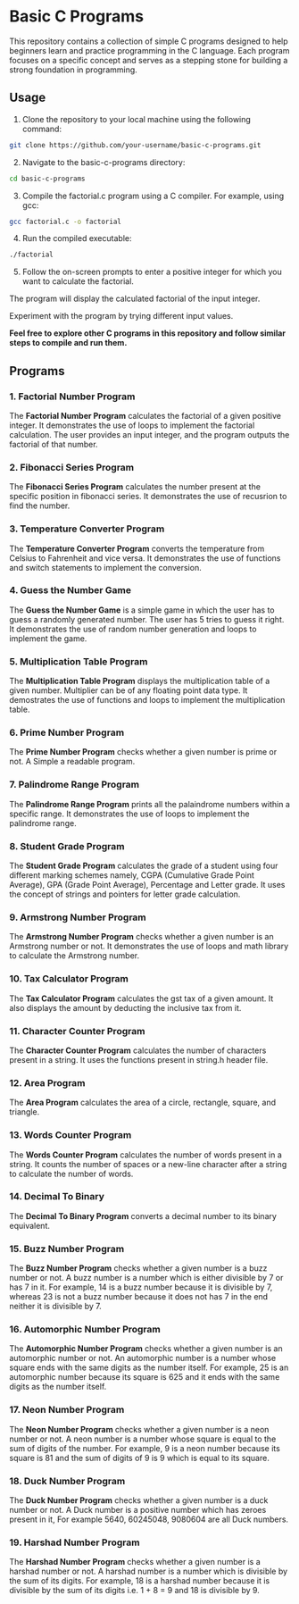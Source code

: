 # Basic C Programs

This repository contains a collection of simple C programs designed to help beginners learn and practice programming in the C language. Each program focuses on a specific concept and serves as a stepping stone for building a strong foundation in programming.

## Usage

1. Clone the repository to your local machine using the following command:
```sh
git clone https://github.com/your-username/basic-c-programs.git
```

2. Navigate to the basic-c-programs directory:

```sh 
cd basic-c-programs
```
3. Compile the factorial.c program using a C compiler. For example, using gcc:

```sh
gcc factorial.c -o factorial
```
4. Run the compiled executable:
```sh
./factorial
```
5. Follow the on-screen prompts to enter a positive integer for which you want to calculate the factorial.

The program will display the calculated factorial of the input integer.

Experiment with the program by trying different input values.

**Feel free to explore other C programs in this repository and follow similar steps to compile and run them.**

## Programs

### 1. Factorial Number Program

The **Factorial Number Program** calculates the factorial of a given positive integer. It demonstrates the use of loops to implement the factorial calculation. The user provides an input integer, and the program outputs the factorial of that number.

### 2. Fibonacci Series Program

The **Fibonacci Series Program** calculates the number present at the specific position in fibonacci series. It demonstrates the use of recusrion to find the number.

### 3. Temperature Converter Program

The **Temperature Converter Program** converts the temperature from Celsius to Fahrenheit and vice versa. It demonstrates the use of functions and switch statements to implement the conversion.

### 4. Guess the Number Game

The **Guess the Number Game** is a simple game in which the user has to guess a randomly generated number. The user has 5 tries to guess it right. It demonstrates the use of random number generation and loops to implement the game.

### 5. Multiplication Table Program
The **Multiplication Table Program** displays the multiplication table of a given number. Multiplier can be of any floating point data type. It demostrates the use of functions and loops to implement the multiplication table.

 ### 6. Prime Number Program
The **Prime Number Program** checks whether a given number is prime or not. A Simple a readable program.

### 7. Palindrome Range Program
The **Palindrome Range Program** prints all the palaindrome numbers within a specific range. It demonstrates the use of loops to implement the palindrome range.

### 8. Student Grade Program
The **Student Grade Program** calculates the grade of a student using four different marking schemes namely, CGPA (Cumulative Grade Point Average), GPA (Grade Point Average), Percentage and Letter grade. It uses the concept of strings and pointers for letter grade calculation.

### 9. Armstrong Number Program
The **Armstrong Number Program** checks whether a given number is an Armstrong number or not. It demonstrates the use of loops and math library to calculate the Armstrong number.

### 10. Tax Calculator Program
The **Tax Calculator Program** calculates the gst tax of a given amount. It also displays the amount by deducting the inclusive tax from it.

### 11. Character Counter Program
The **Character Counter Program** calculates the number of characters present in a string. It uses the functions present in string.h header file.

### 12. Area Program
The **Area Program** calculates the area of a circle, rectangle, square, and triangle.

### 13. Words Counter Program
The **Words Counter Program** calculates the number of words present in a string. It counts the number of spaces or a new-line character after a string to calculate the number of words.

### 14. Decimal To Binary
The **Decimal To Binary Program** converts a decimal number to its binary equivalent.

### 15. Buzz Number Program
The **Buzz Number Program** checks whether a given number is a buzz number or not. A buzz number is a number which is either divisible by 7 or has 7 in it. For example, 14 is a buzz number because it is divisible by 7, whereas 23 is not a buzz number because it does not has 7 in the end neither it is divisible by 7.

### 16. Automorphic Number Program
The **Automorphic Number Program** checks whether a given number is an automorphic number or not. An automorphic number is a number whose square ends with the same digits as the number itself. For example, 25 is an automorphic number because its square is 625 and it ends with the same digits as the number itself.

### 17. Neon Number Program
The **Neon Number Program** checks whether a given number is a neon number or not. A neon number is a number whose square is equal to the sum of digits of the number. For example, 9 is a neon number because its square is 81 and the sum of digits of 9 is 9 which is equal to its square.

### 18. Duck Number Program
The **Duck Number Program** checks whether a given number is a duck number or not. A Duck number is a positive number which has zeroes present in it, For example 5640, 60245048, 9080604 are all Duck numbers.

### 19. Harshad Number Program
The **Harshad Number Program** checks whether a given number is a harshad number or not. A harshad number is a number which is divisible by the sum of its digits. For example, 18 is a harshad number because it is divisible by the sum of its digits i.e. 1 + 8 = 9 and 18 is divisible by 9.